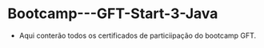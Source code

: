 # Bootcamp---GFT-Start-3-Java

- Aqui conterão todos os certificados de particiipação do bootcamp GFT.
